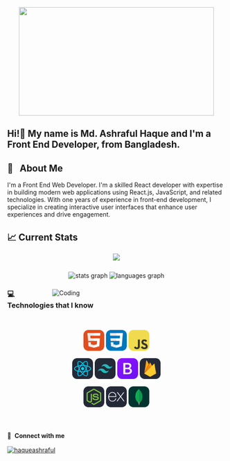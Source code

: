 <div align="center">
<img align="center" width="450" height="250" src="https://i.giphy.com/media/v1.Y2lkPTc5MGI3NjExaWJjdGw1ODB3dDNmdzdpMmNtNmtzMmE3dzQyc2U3ZHZtMW4ydTdzYiZlcD12MV9pbnRlcm5hbF9naWZfYnlfaWQmY3Q9Zw/KGhpQ5NMoWKQurlHwI/giphy.gif"  />
</div>

##

<h2 align="left">Hi!👋 My name is Md. Ashraful Haque and I'm a Front End Developer, from Bangladesh.</h2>


## 🔗 &nbsp; About Me

I'm a Front End Web Developer. I'm a skilled React developer with expertise in building modern web applications using React.js, JavaScript, and related technologies. With one years of experience in front-end development, I specialize in creating interactive user interfaces that enhance user experiences and drive engagement.
##
## :chart_with_upwards_trend: Current Stats

<p align="center">
  <img width="60%" src="https://github-readme-streak-stats.herokuapp.com?user=haqueashraful&theme=react&hide_border=true&background=0D1117&stroke=0D1117&fire=FF1CF7&sideLabels=00F0FF&currStreakNum=FF1CF7&ring=FF1CF7&currStreakLabel=FF1CF7&sideNums=00F0FF" />
</p>

###

<div align="center">
  <img src="https://github-readme-stats.vercel.app/api?username=haqueashraful&hide_title=false&hide_rank=false&show_icons=true&include_all_commits=true&count_private=true&disable_animations=false&theme=dracula&locale=en&hide_border=false" height="150" alt="stats graph"  />
  <img src="https://github-readme-stats.vercel.app/api/top-langs?username=haqueashraful&locale=en&hide_title=false&layout=compact&card_width=320&langs_count=5&theme=dracula&hide_border=false" height="150" alt="languages graph"  />
</div>

###
###

<img align="right" alt="Coding" width="400"  src="https://cdn.dribbble.com/userupload/3898109/file/original-1e15ac48305378a87fc4997b2ad4c0ee.gif">

###

### :computer: Technologies that I know

<br>
<p align="center">
<img src="./icons/HTML.svg" width="48">
<img src="./icons/CSS.svg" width="48">    
<img src="./icons/JavaScript.svg" width="48"> 
</p>
<p align="center">
<img src="./icons/React-Dark.svg" width="48"> 
<img src="./icons/TailwindCSS-Dark.svg" width="48">
<img src="./icons/Bootstrap.svg" width="48"> 
<img src="./icons/Firebase-Dark.svg" width="48"> 
</p>
<p align="center">
 <img src="./icons/NodeJS-Dark.svg" width="48">
<img src="./icons/ExpressJS-Dark.svg" width="48">
 <img src="./icons/MongoDB.svg" width="48">   
</p><br/>

###


🔗 &nbsp;**Connect with me**
<p align="left">
<a href="https://www.linkedin.com/in/a-h-rana" target="blank"><img align="center" src="https://raw.githubusercontent.com/rahuldkjain/github-profile-readme-generator/master/src/images/icons/Social/linked-in-alt.svg" alt="haqueashraful" height="30" width="40" /></a>


###
